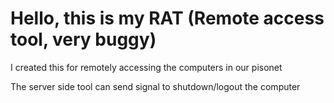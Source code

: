 <h1>Hello, this is my RAT (Remote access tool, very buggy)</h1>
<p>I created this for remotely accessing the computers in our pisonet</p>
<p>The server side tool can send signal to shutdown/logout the computer</p>
